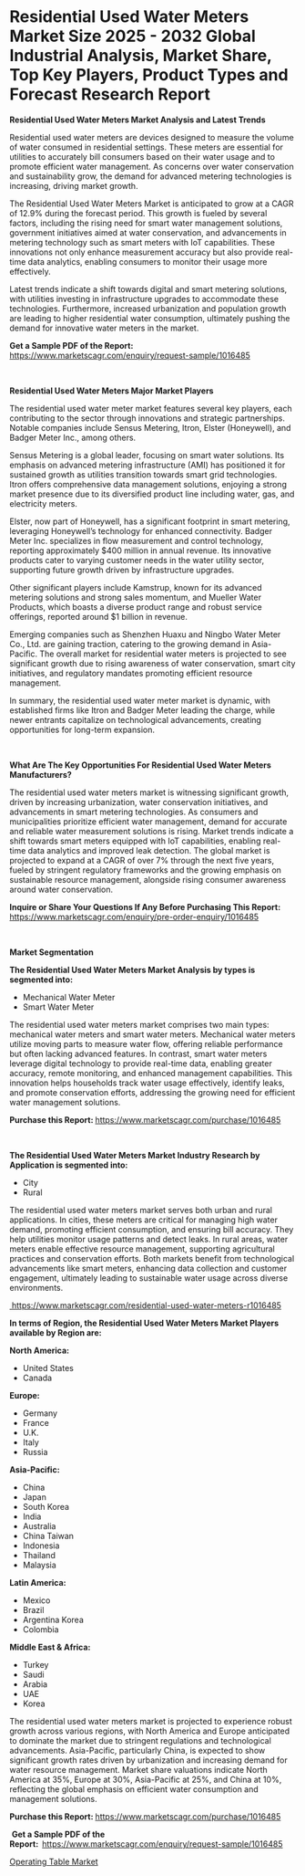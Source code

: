 <p><h1>Residential Used Water Meters Market Size 2025 - 2032 Global Industrial Analysis, Market Share, Top Key Players, Product Types and Forecast Research Report</h1></p><p><strong>Residential Used Water Meters Market Analysis and Latest Trends</strong></p>
<p><p>Residential used water meters are devices designed to measure the volume of water consumed in residential settings. These meters are essential for utilities to accurately bill consumers based on their water usage and to promote efficient water management. As concerns over water conservation and sustainability grow, the demand for advanced metering technologies is increasing, driving market growth.</p><p>The Residential Used Water Meters Market is anticipated to grow at a CAGR of 12.9% during the forecast period. This growth is fueled by several factors, including the rising need for smart water management solutions, government initiatives aimed at water conservation, and advancements in metering technology such as smart meters with IoT capabilities. These innovations not only enhance measurement accuracy but also provide real-time data analytics, enabling consumers to monitor their usage more effectively.</p><p>Latest trends indicate a shift towards digital and smart metering solutions, with utilities investing in infrastructure upgrades to accommodate these technologies. Furthermore, increased urbanization and population growth are leading to higher residential water consumption, ultimately pushing the demand for innovative water meters in the market.</p></p>
<p><strong>Get a Sample PDF of the Report:&nbsp;</strong> <a href="https://www.marketscagr.com/enquiry/request-sample/1016485?utm_campaign=1097&utm_medium=2&utm_source=Github&utm_content=ia&utm_term=21032025&utm_id=residential-used-water-meters">https://www.marketscagr.com/enquiry/request-sample/1016485</a></p>
<p>&nbsp;</p>
<p><strong>Residential Used Water Meters Major Market Players</strong></p>
<p><p>The residential used water meter market features several key players, each contributing to the sector through innovations and strategic partnerships. Notable companies include Sensus Metering, Itron, Elster (Honeywell), and Badger Meter Inc., among others.</p><p>Sensus Metering is a global leader, focusing on smart water solutions. Its emphasis on advanced metering infrastructure (AMI) has positioned it for sustained growth as utilities transition towards smart grid technologies. Itron offers comprehensive data management solutions, enjoying a strong market presence due to its diversified product line including water, gas, and electricity meters.</p><p>Elster, now part of Honeywell, has a significant footprint in smart metering, leveraging Honeywell’s technology for enhanced connectivity. Badger Meter Inc. specializes in flow measurement and control technology, reporting approximately $400 million in annual revenue. Its innovative products cater to varying customer needs in the water utility sector, supporting future growth driven by infrastructure upgrades.</p><p>Other significant players include Kamstrup, known for its advanced metering solutions and strong sales momentum, and Mueller Water Products, which boasts a diverse product range and robust service offerings, reported around $1 billion in revenue.</p><p>Emerging companies such as Shenzhen Huaxu and Ningbo Water Meter Co., Ltd. are gaining traction, catering to the growing demand in Asia-Pacific. The overall market for residential water meters is projected to see significant growth due to rising awareness of water conservation, smart city initiatives, and regulatory mandates promoting efficient resource management.</p><p>In summary, the residential used water meter market is dynamic, with established firms like Itron and Badger Meter leading the charge, while newer entrants capitalize on technological advancements, creating opportunities for long-term expansion.</p></p>
<p>&nbsp;</p>
<p><strong>What Are The Key Opportunities For Residential Used Water Meters Manufacturers?</strong></p>
<p><p>The residential used water meters market is witnessing significant growth, driven by increasing urbanization, water conservation initiatives, and advancements in smart metering technologies. As consumers and municipalities prioritize efficient water management, demand for accurate and reliable water measurement solutions is rising. Market trends indicate a shift towards smart meters equipped with IoT capabilities, enabling real-time data analytics and improved leak detection. The global market is projected to expand at a CAGR of over 7% through the next five years, fueled by stringent regulatory frameworks and the growing emphasis on sustainable resource management, alongside rising consumer awareness around water conservation.</p></p>
<p><strong>Inquire or Share Your Questions If Any Before Purchasing This Report:</strong> <a href="https://www.marketscagr.com/enquiry/pre-order-enquiry/1016485?utm_campaign=1097&utm_medium=2&utm_source=Github&utm_content=ia&utm_term=21032025&utm_id=residential-used-water-meters">https://www.marketscagr.com/enquiry/pre-order-enquiry/1016485</a></p>
<p>&nbsp;</p>
<p><strong>Market Segmentation</strong></p>
<p><strong>The Residential Used Water Meters Market Analysis by types is segmented into:</strong></p>
<p><ul><li>Mechanical Water Meter</li><li>Smart Water Meter</li></ul></p>
<p><p>The residential used water meters market comprises two main types: mechanical water meters and smart water meters. Mechanical water meters utilize moving parts to measure water flow, offering reliable performance but often lacking advanced features. In contrast, smart water meters leverage digital technology to provide real-time data, enabling greater accuracy, remote monitoring, and enhanced management capabilities. This innovation helps households track water usage effectively, identify leaks, and promote conservation efforts, addressing the growing need for efficient water management solutions.</p></p>
<p><strong>Purchase this Report:&nbsp;</strong><a href="https://www.marketscagr.com/purchase/1016485?utm_campaign=1097&utm_medium=2&utm_source=Github&utm_content=ia&utm_term=21032025&utm_id=residential-used-water-meters">https://www.marketscagr.com/purchase/1016485</a></p>
<p>&nbsp;</p>
<p><strong>The Residential Used Water Meters Market Industry Research by Application is segmented into:</strong></p>
<p><ul><li>City</li><li>Rural</li></ul></p>
<p><p>The residential used water meters market serves both urban and rural applications. In cities, these meters are critical for managing high water demand, promoting efficient consumption, and ensuring bill accuracy. They help utilities monitor usage patterns and detect leaks. In rural areas, water meters enable effective resource management, supporting agricultural practices and conservation efforts. Both markets benefit from technological advancements like smart meters, enhancing data collection and customer engagement, ultimately leading to sustainable water usage across diverse environments.</p></p>
<p><a href="https://www.marketscagr.com/residential-used-water-meters-r1016485?utm_campaign=1097&utm_medium=2&utm_source=Github&utm_content=ia&utm_term=21032025&utm_id=residential-used-water-meters">&nbsp;https://www.marketscagr.com/residential-used-water-meters-r1016485</a></p>
<p><strong>In terms of Region, the Residential Used Water Meters Market Players available by Region are:</strong></p>
<p>
    <p> <strong> North America: </strong>
        <ul>
            <li>United States</li>
            <li>Canada</li>
        </ul>
        </p> 
    <p> <strong> Europe: </strong>
        <ul>
            <li>Germany</li>
            <li>France</li>
            <li>U.K.</li>
            <li>Italy</li>
            <li>Russia</li>
        </ul>
        </p> 
    <p> <strong> Asia-Pacific: </strong>
        <ul>
            <li>China</li>
            <li>Japan</li>
            <li>South Korea</li>
            <li>India</li>
            <li>Australia</li>
            <li>China Taiwan</li>
            <li>Indonesia</li>
            <li>Thailand</li>
            <li>Malaysia</li>
        </ul>
        </p> 
    <p> <strong> Latin America: </strong>
        <ul>
            <li>Mexico</li>
            <li>Brazil</li>
            <li>Argentina Korea</li>
            <li>Colombia</li>
        </ul>
        </p> 
    <p> <strong> Middle East & Africa: </strong>
        <ul>
            <li>Turkey</li>
            <li>Saudi</li>
            <li>Arabia</li>
            <li>UAE</li>
            <li>Korea</li>
        </ul>
    </p>
    </p>
<p><p>The residential used water meters market is projected to experience robust growth across various regions, with North America and Europe anticipated to dominate the market due to stringent regulations and technological advancements. Asia-Pacific, particularly China, is expected to show significant growth rates driven by urbanization and increasing demand for water resource management. Market share valuations indicate North America at 35%, Europe at 30%, Asia-Pacific at 25%, and China at 10%, reflecting the global emphasis on efficient water consumption and management solutions.</p></p>
<p><strong>Purchase this Report: </strong><a href="https://www.marketscagr.com/purchase/1016485?utm_campaign=1097&utm_medium=2&utm_source=Github&utm_content=ia&utm_term=21032025&utm_id=residential-used-water-meters">https://www.marketscagr.com/purchase/1016485</a></p>
<p>&nbsp;<strong>Get a Sample PDF of the Report:&nbsp;&nbsp;</strong><a href="https://www.marketscagr.com/enquiry/request-sample/1016485?utm_campaign=1097&utm_medium=2&utm_source=Github&utm_content=ia&utm_term=21032025&utm_id=residential-used-water-meters">https://www.marketscagr.com/enquiry/request-sample/1016485</a></p>
<p><strong></strong></p>
<p><p><a href="https://github.com/yoshih12/Market-Research-Report-List-4/blob/main/operating-table-market.md?utm_campaign=1097&utm_medium=2&utm_source=Github&utm_content=ia&utm_term=21032025&utm_id=residential-used-water-meters">Operating Table Market</a></p></p>